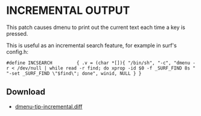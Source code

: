 INCREMENTAL OUTPUT
==================

This patch causes dmenu to print out the current text each time a key is pressed.

This is useful as an incremental search feature, for example in surf's config.h:

`#define INCSEARCH         { .v = (char *[]){ "/bin/sh", "-c",
  "dmenu -r < /dev/null | while read -r find; do xprop -id $0 -f _SURF_FIND 8s "
  "-set _SURF_FIND \"$find\"; done",
  winid, NULL } }`


Download
--------

* [dmenu-tip-incremental.diff](dmenu-tip-incremental.diff)
